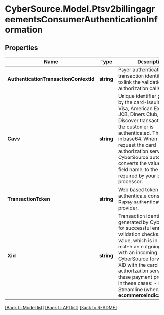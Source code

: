 # CyberSource.Model.Ptsv2billingagreementsConsumerAuthenticationInformation
## Properties

Name | Type | Description | Notes
------------ | ------------- | ------------- | -------------
**AuthenticationTransactionContextId** | **string** | Payer authentication transaction identifier passed to link the validation and authorization calls.  | [optional] 
**Cavv** | **string** | Unique identifier generated by the card-issuing bank for Visa, American Express, JCB, Diners Club, and Discover transactions after the customer is authenticated. The value is in base64. When you request the card authorization service, CyberSource automatically converts the value, not the field name, to the format required by your payment processor.  | [optional] 
**TransactionToken** | **string** | Web based token used to authenticate consumer with Rupay authentication provider.  | [optional] 
**Xid** | **string** | Transaction identifier generated by CyberSource for successful enrollment or validation checks. Use this value, which is in base64, to match an outgoing PAReq with an incoming PARes. CyberSource forwards the XID with the card authorization service to these payment processors in these cases: - Barclays - Streamline (when the **ecommerceIndicator**&#x60;&#x3D;spa&#x60;)  | [optional] 

[[Back to Model list]](../README.md#documentation-for-models) [[Back to API list]](../README.md#documentation-for-api-endpoints) [[Back to README]](../README.md)

